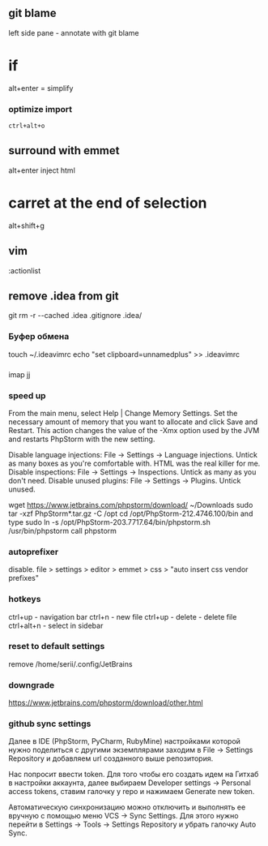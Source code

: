 ## git blame
left side pane - annotate with git blame

# if
alt+enter = simplify

### optimize import
```
ctrl+alt+o
```

## surround with emmet
alt+enter inject html

# carret at the end of selection
alt+shift+g

## vim

:actionlist

## remove .idea from git

git rm -r --cached .idea
.gitignore
.idea/

### Буфер обмена

touch ~/.ideavimrc
echo "set clipboard=unnamedplus" >> .ideavimrc

###

imap jj <Esc>

### speed up

From the main menu, select Help | Change Memory Settings.
Set the necessary amount of memory that you want to allocate and click Save and Restart.
This action changes the value of the -Xmx option used by the JVM and restarts PhpStorm with the new setting.

Disable language injections: File -> Settings -> Language injections. Untick as many boxes as you're comfortable with. HTML was the real killer for me.
Disable inspections: File -> Settings -> Inspections. Untick as many as you don't need.
Disable unused plugins: File -> Settings -> Plugins. Untick unused.

wget https://www.jetbrains.com/phpstorm/download/ ~/Downloads
sudo tar -xzf PhpStorm\*.tar.gz -C /opt
cd /opt/PhpStorm-212.4746.100/bin 
and type 
sudo ln -s /opt/PhpStorm-203.7717.64/bin/phpstorm.sh /usr/bin/phpstorm
call phpstorm

### autoprefixer

disable.
file > settings > editor > emmet > css > "auto insert css vendor prefixes"

### hotkeys

ctrl+up - navigation bar
ctrl+n - new file
ctrl+up - delete - delete file
ctrl+alt+n - select in sidebar

### reset to default settings

remove /home/serii/.config/JetBrains

### downgrade

https://www.jetbrains.com/phpstorm/download/other.html

### github sync settings

Далее в IDE (PhpStorm, PyCharm, RubyMine) настройками которой нужно поделиться с другими экземплярами заходим в File → Settings Repository и добавляем url созданного выше репозитория.

Нас попросит ввести token. Для того чтобы его создать идем на Гитхаб в настройки аккаунта, далее выбираем Developer settings -> Personal access tokens, ставим галочку у repo и нажимаем Generate new token.

Автоматическую синхронизацию можно отключить и выполнять ее вручную с помощью меню VCS → Sync Settings. Для этого нужно перейти в Settings → Tools → Settings Repository и убрать галочку Auto Sync.
